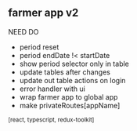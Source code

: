 ## farmer app v2 ##

NEED DO
- period reset
- period endDate !< startDate
- show period selector only in table
- update tables after changes
- update out table actions on login
- error handler with ui
- wrap farmer app to global app
- make privateRoutes[appName]

<sub>[react, typescript, redux-toolkit]</sub>